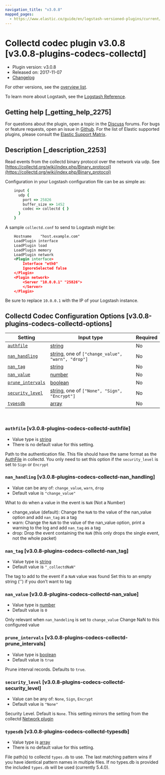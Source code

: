 ```yaml
---
navigation_title: "v3.0.8"
mapped_pages:
  - https://www.elastic.co/guide/en/logstash-versioned-plugins/current/v3.0.8-plugins-codecs-collectd.html
---
```


# Collectd codec plugin v3.0.8 [v3.0.8-plugins-codecs-collectd]


* Plugin version: v3.0.8
* Released on: 2017-11-07
* [Changelog](https://github.com/logstash-plugins/logstash-codec-collectd/blob/v3.0.8/CHANGELOG.md)

For other versions, see the [overview list](codec-collectd-index.md).

To learn more about Logstash, see the [Logstash Reference](logstash://reference/index.md).

## Getting help [_getting_help_2275]

For questions about the plugin, open a topic in the [Discuss](http://discuss.elastic.co) forums. For bugs or feature requests, open an issue in [Github](https://github.com/logstash-plugins/logstash-codec-collectd). For the list of Elastic supported plugins, please consult the [Elastic Support Matrix](https://www.elastic.co/support/matrix#matrix_logstash_plugins).


## Description [_description_2253]

Read events from the collectd binary protocol over the network via udp. See [https://collectd.org/wiki/index.php/Binary_protocol](https://collectd.org/wiki/index.php/Binary_protocol)

Configuration in your Logstash configuration file can be as simple as:

```ruby
    input {
      udp {
        port => 25826
        buffer_size => 1452
        codec => collectd { }
      }
    }
```

A sample `collectd.conf` to send to Logstash might be:

```xml
    Hostname    "host.example.com"
    LoadPlugin interface
    LoadPlugin load
    LoadPlugin memory
    LoadPlugin network
    <Plugin interface>
        Interface "eth0"
        IgnoreSelected false
    </Plugin>
    <Plugin network>
        <Server "10.0.0.1" "25826">
        </Server>
    </Plugin>
```

Be sure to replace `10.0.0.1` with the IP of your Logstash instance.


## Collectd Codec Configuration Options [v3.0.8-plugins-codecs-collectd-options]

| Setting | Input type | Required |
| --- | --- | --- |
| [`authfile`](v3-0-8-plugins-codecs-collectd.md#v3.0.8-plugins-codecs-collectd-authfile) | [string](logstash://reference/configuration-file-structure.md#string) | No |
| [`nan_handling`](v3-0-8-plugins-codecs-collectd.md#v3.0.8-plugins-codecs-collectd-nan_handling) | [string](logstash://reference/configuration-file-structure.md#string), one of `["change_value", "warn", "drop"]` | No |
| [`nan_tag`](v3-0-8-plugins-codecs-collectd.md#v3.0.8-plugins-codecs-collectd-nan_tag) | [string](logstash://reference/configuration-file-structure.md#string) | No |
| [`nan_value`](v3-0-8-plugins-codecs-collectd.md#v3.0.8-plugins-codecs-collectd-nan_value) | [number](logstash://reference/configuration-file-structure.md#number) | No |
| [`prune_intervals`](v3-0-8-plugins-codecs-collectd.md#v3.0.8-plugins-codecs-collectd-prune_intervals) | [boolean](logstash://reference/configuration-file-structure.md#boolean) | No |
| [`security_level`](v3-0-8-plugins-codecs-collectd.md#v3.0.8-plugins-codecs-collectd-security_level) | [string](logstash://reference/configuration-file-structure.md#string), one of `["None", "Sign", "Encrypt"]` | No |
| [`typesdb`](v3-0-8-plugins-codecs-collectd.md#v3.0.8-plugins-codecs-collectd-typesdb) | [array](logstash://reference/configuration-file-structure.md#array) | No |

 

### `authfile` [v3.0.8-plugins-codecs-collectd-authfile]

* Value type is [string](logstash://reference/configuration-file-structure.md#string)
* There is no default value for this setting.

Path to the authentication file. This file should have the same format as the [AuthFile](http://collectd.org/documentation/manpages/collectd.conf.5.shtml#authfile_filename) in collectd. You only need to set this option if the `security_level` is set to `Sign` or `Encrypt`


### `nan_handling` [v3.0.8-plugins-codecs-collectd-nan_handling]

* Value can be any of: `change_value`, `warn`, `drop`
* Default value is `"change_value"`

What to do when a value in the event is `NaN` (Not a Number)

* change_value (default): Change the `NaN` to the value of the nan_value option and add `nan_tag` as a tag
* warn: Change the `NaN` to the value of the nan_value option, print a warning to the log and add `nan_tag` as a tag
* drop: Drop the event containing the `NaN` (this only drops the single event, not the whole packet)


### `nan_tag` [v3.0.8-plugins-codecs-collectd-nan_tag]

* Value type is [string](logstash://reference/configuration-file-structure.md#string)
* Default value is `"_collectdNaN"`

The tag to add to the event if a `NaN` value was found Set this to an empty string ('') if you don’t want to tag


### `nan_value` [v3.0.8-plugins-codecs-collectd-nan_value]

* Value type is [number](logstash://reference/configuration-file-structure.md#number)
* Default value is `0`

Only relevant when `nan_handeling` is set to `change_value` Change NaN to this configured value


### `prune_intervals` [v3.0.8-plugins-codecs-collectd-prune_intervals]

* Value type is [boolean](logstash://reference/configuration-file-structure.md#boolean)
* Default value is `true`

Prune interval records.  Defaults to `true`.


### `security_level` [v3.0.8-plugins-codecs-collectd-security_level]

* Value can be any of: `None`, `Sign`, `Encrypt`
* Default value is `"None"`

Security Level. Default is `None`. This setting mirrors the setting from the collectd [Network plugin](https://collectd.org/wiki/index.php/Plugin:Network)


### `typesdb` [v3.0.8-plugins-codecs-collectd-typesdb]

* Value type is [array](logstash://reference/configuration-file-structure.md#array)
* There is no default value for this setting.

File path(s) to collectd `types.db` to use. The last matching pattern wins if you have identical pattern names in multiple files. If no types.db is provided the included `types.db` will be used (currently 5.4.0).



